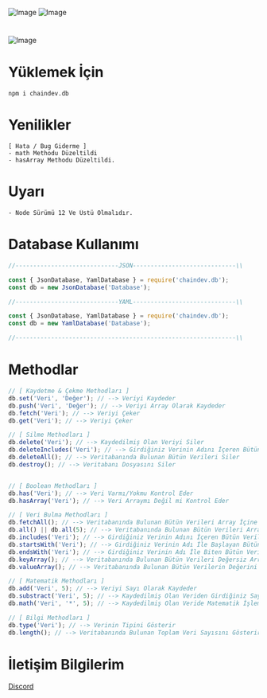 ![Image](https://img.shields.io/npm/v/chaindev.db?color=E2142D)
![Image](https://img.shields.io/npm/dt/chaindev.db.svg?color=E2142D&maxAge=3600) 
#
![Image](https://cdn.glitch.com/36cacdd9-ec87-4187-829d-b9b82de904c3%2Fchaindev-db.png?v=1614557240999)
#
# Yüklemek İçin
```npm
npm i chaindev.db
```

# Yenilikler
```
[ Hata / Bug Giderme ]
- math Methodu Düzeltildi
- hasArray Methodu Düzeltildi.
```

# Uyarı
```
- Node Sürümü 12 Ve Üstü Olmalıdır.
```

# Database Kullanımı
```javascript
//-----------------------------JSON-----------------------------\\

const { JsonDatabase, YamlDatabase } = require('chaindev.db');
const db = new JsonDatabase('Database');

//-----------------------------YAML-----------------------------\\

const { JsonDatabase, YamlDatabase } = require('chaindev.db');
const db = new YamlDatabase('Database');

//--------------------------------------------------------------\\
```

# Methodlar
```javascript
// [ Kaydetme & Çekme Methodları ]
db.set('Veri', 'Değer'); // --> Veriyi Kaydeder
db.push('Veri', 'Değer'); // --> Veriyi Array Olarak Kaydeder
db.fetch('Veri'); // --> Veriyi Çeker
db.get('Veri'); // --> Veriyi Çeker

// [ Silme Methodları ]
db.delete('Veri'); // --> Kaydedilmiş Olan Veriyi Siler
db.deleteIncludes('Veri'); // --> Girdiğiniz Verinin Adını İçeren Bütün Verileri Siler
db.deleteAll(); // --> Veritabanında Bulunan Bütün Verileri Siler
db.destroy(); // --> Veritabanı Dosyasını Siler


// [ Boolean Methodları ]
db.has('Veri'); // --> Veri Varmı/Yokmu Kontrol Eder
db.hasArray('Veri'); // --> Veri Arraymı Değil mi Kontrol Eder

// [ Veri Bulma Methodları ]
db.fetchAll(); // --> Veritabanında Bulunan Bütün Verileri Array İçine Ekler
db.all() || db.all(5); // --> Veritabanında Bulunan Bütün Verileri Array İçine Ekler
db.includes('Veri'); // --> Girdiğiniz Verinin Adını İçeren Bütün Verileri Array İçine Ekler
db.startsWith('Veri'); // --> Girdiğiniz Verinin Adı İle Başlayan Bütün Verileri Array İçine Ekler
db.endsWith('Veri'); // --> Girdiğiniz Verinin Adı İle Biten Bütün Verileri Array İçine Ekler
db.keyArray(); // --> Veritabanında Bulunan Bütün Verileri Değersiz Array İçine Ekler
db.valueArray(); // --> Veritabanında Bulunan Bütün Verilerin Değerini Array İçine Ekler

// [ Matematik Methodları ]
db.add('Veri', 5); // --> Veriyi Sayı Olarak Kaydeder
db.substract('Veri', 5); // --> Kaydedilmiş Olan Veriden Girdiğiniz Sayıyı Çıkarır
db.math('Veri', '*', 5); // --> Kaydedilmiş Olan Veride Matematik İşlemi Yapar

// [ Bilgi Methodları ]
db.type('Veri'); // --> Verinin Tipini Gösterir
db.length(); // --> Veritabanında Bulunan Toplam Veri Sayısını Gösterir
```
# İletişim Bilgilerim
[Discord](https://discord.gg/rVnKDGcRKR) 
